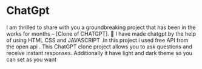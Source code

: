 # ChatGpt

I am thrilled to share with you a groundbreaking project that has been in the works for months – [Clone of CHATGPT]. 🎉 
I have made chatgpt by the help of using HTML CSS and JAVASCRIPT .In this project i used free API from the open api .
This ChatGPT clone project allows you to ask questions and receive instant responses. Additionally it have light and dark theme so you can set as you want

